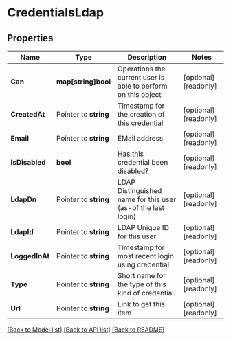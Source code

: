 # CredentialsLdap

## Properties

Name | Type | Description | Notes
------------ | ------------- | ------------- | -------------
**Can** | **map[string]bool** | Operations the current user is able to perform on this object | [optional] [readonly] 
**CreatedAt** | Pointer to **string** | Timestamp for the creation of this credential | [optional] [readonly] 
**Email** | Pointer to **string** | EMail address | [optional] [readonly] 
**IsDisabled** | **bool** | Has this credential been disabled? | [optional] [readonly] 
**LdapDn** | Pointer to **string** | LDAP Distinguished name for this user (as-of the last login) | [optional] [readonly] 
**LdapId** | Pointer to **string** | LDAP Unique ID for this user | [optional] [readonly] 
**LoggedInAt** | Pointer to **string** | Timestamp for most recent login using credential | [optional] [readonly] 
**Type** | Pointer to **string** | Short name for the type of this kind of credential | [optional] [readonly] 
**Url** | Pointer to **string** | Link to get this item | [optional] [readonly] 

[[Back to Model list]](../README.md#documentation-for-models) [[Back to API list]](../README.md#documentation-for-api-endpoints) [[Back to README]](../README.md)


